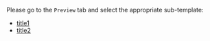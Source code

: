 Please go to the `Preview` tab and select the appropriate sub-template:

* [title1](?expand=1&template=title1.md)
* [title2](?expand=1&template=title2.md)

